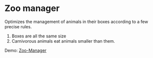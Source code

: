 # Zoo manager

Optimizes the management of animals in their boxes according to a few precise rules.
1. Boxes are all the same size
2. Carnivorous animals eat animals smaller than them.

Demo: [Zoo-Manager](https://jonathangiamp.github.io/zoo-manager/)
